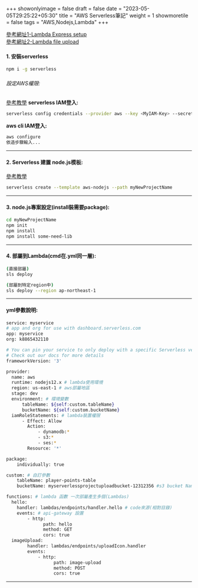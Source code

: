 +++
showonlyimage = false
draft = false
date = "2023-05-05T29:25:22+05:30"
title = "AWS Serverless筆記"
weight = 1
showmoretile = false
tags = "AWS,Nodejs,Lambda"
+++


[參考網址1-Lambda Express setup](https://www.youtube.com/watch?v=lm7fn72eA8c)  
[參考網址2-Lambda file upload](https://www.youtube.com/watch?v=GBn5zi_Hhqk)  

#### 1. 安裝serverless  
```bash
npm i -g serverless
```  

###### 設定AWS權限:  
[參考教學](https://www.serverless.com/framework/docs/providers/aws/guide/credentials/)
**serverless IAM登入:**
```bash
serverless config credentials --provider aws --key <MyIAM-Key> --secret <MyIAM-SecretKey>
```  

**aws cli IAM登入:**
```bash
aws configure
依造步驟輸入...
```  
* * *  


#### 2. Serverless 建置 node.js模板:  
[參考教學](https://www.serverless.com/framework/docs/providers/aws/cli-reference/create)  
```bash
serverless create --template aws-nodejs --path myNewProjectName
```  
* * *  


#### 3. node.js專案設定(install裝需要package):  
```bash
cd myNewProjectName
npm init
npm install 
npm install some-need-lib
```  
* * *  

#### 4. 部屬到Lambda(cmd在.yml同一層):  
```bash
(直接部屬)
sls deploy

(部屬到特定region中)
sls deploy --region ap-northeast-1
```  
* * *  


####  yml參數說明:
```bash
service: myservice
# app and org for use with dashboard.serverless.com
app: myservice
org: k8865432110

# You can pin your service to only deploy with a specific Serverless version
# Check out our docs for more details
frameworkVersion: '3'

provider:
  name: aws
  runtime: nodejs12.x # lambda使用環境
  region: us-east-1 # aws部屬地區
  stage: dev
  environment: # 環境變數
      tableName: ${self:custom.tableName}
      bucketName: ${self:custom.bucketName}
  iamRoleStatements: # lambda裝置權限
      - Effect: Allow
        Action:
            - dynamodb:*
            - s3:*
            - ses:*
        Resource: '*'

package:
    individually: true

custom: # 自訂參數
    tableName: player-points-table
    bucketName: myserverlessprojectuploadbucket-12312356 #s3 bucket Name要先到aws建立好

functions: # lambda 函數 一次部屬產生多個(Lambdas)
  hello:
    handler: lambdas/endpoints/handler.hello # code來源(相對目錄)
    events: # api-gateway 設置
        - http:
              path: hello
              method: GET
              cors: true
  imageUpload:
        handler: lambdas/endpoints/uploadIcon.handler
        events:
            - http:
                  path: image-upload
                  method: POST
                  cors: true


```  
* * *  
